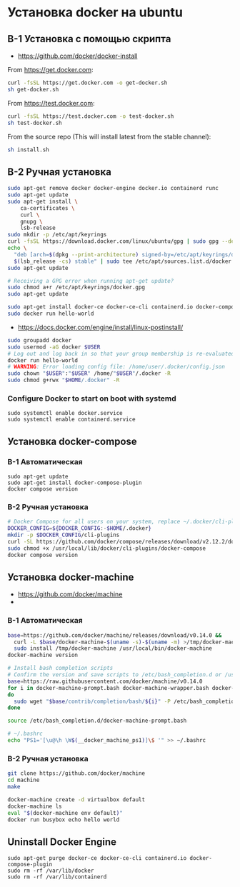 # Установка docker на ubuntu

## В-1 Установка с помощью скрипта

- https://github.com/docker/docker-install

From https://get.docker.com:

```bash
curl -fsSL https://get.docker.com -o get-docker.sh
sh get-docker.sh
```

From https://test.docker.com:

```bash
curl -fsSL https://test.docker.com -o test-docker.sh
sh test-docker.sh
```

From the source repo (This will install latest from the stable channel):

```bash
sh install.sh
```

## В-2 Ручная установка

```bash
sudo apt-get remove docker docker-engine docker.io containerd runc
sudo apt-get update
sudo apt-get install \
    ca-certificates \
    curl \
    gnupg \
    lsb-release
sudo mkdir -p /etc/apt/keyrings
curl -fsSL https://download.docker.com/linux/ubuntu/gpg | sudo gpg --dearmor -o /etc/apt/keyrings/docker.gpg
echo \
  "deb [arch=$(dpkg --print-architecture) signed-by=/etc/apt/keyrings/docker.gpg] https://download.docker.com/linux/ubuntu \
  $(lsb_release -cs) stable" | sudo tee /etc/apt/sources.list.d/docker.list > /dev/null
sudo apt-get update

# Receiving a GPG error when running apt-get update?
sudo chmod a+r /etc/apt/keyrings/docker.gpg
sudo apt-get update

sudo apt-get install docker-ce docker-ce-cli containerd.io docker-compose-plugin
sudo docker run hello-world

```

- https://docs.docker.com/engine/install/linux-postinstall/

```bash
sudo groupadd docker
sudo usermod -aG docker $USER
# Log out and log back in so that your group membership is re-evaluated
docker run hello-world
# WARNING: Error loading config file: /home/user/.docker/config.json
sudo chown "$USER":"$USER" /home/"$USER"/.docker -R
sudo chmod g+rwx "$HOME/.docker" -R
```

### Configure Docker to start on boot with systemd

```
sudo systemctl enable docker.service
sudo systemctl enable containerd.service
```

## Установка docker-compose

### В-1 Автоматическая

```
sudo apt-get update
sudo apt-get install docker-compose-plugin
docker compose version
```

### В-2 Ручная установка

```bash
# Docker Compose for all users on your system, replace ~/.docker/cli-plugins with /usr/local/lib/docker/cli-plugins
DOCKER_CONFIG=${DOCKER_CONFIG:-$HOME/.docker}
mkdir -p $DOCKER_CONFIG/cli-plugins
curl -SL https://github.com/docker/compose/releases/download/v2.12.2/docker-compose-linux-x86_64 -o $DOCKER_CONFIG/cli-plugins/docker-compose
sudo chmod +x /usr/local/lib/docker/cli-plugins/docker-compose
docker compose version
```

## Установка docker-machine

- https://github.com/docker/machine
- 
### В-1 Автоматическая

```bash
base=https://github.com/docker/machine/releases/download/v0.14.0 &&
  curl -L $base/docker-machine-$(uname -s)-$(uname -m) >/tmp/docker-machine &&
  sudo install /tmp/docker-machine /usr/local/bin/docker-machine
docker-machine version

# Install bash completion scripts
# Confirm the version and save scripts to /etc/bash_completion.d or /usr/local/etc/bash_completion.d
base=https://raw.githubusercontent.com/docker/machine/v0.14.0
for i in docker-machine-prompt.bash docker-machine-wrapper.bash docker-machine.bash
do
  sudo wget "$base/contrib/completion/bash/${i}" -P /etc/bash_completion.d
done

source /etc/bash_completion.d/docker-machine-prompt.bash

# ~/.bashrc
echo "PS1='[\u@\h \W$(__docker_machine_ps1)]\$ '" >> ~/.bashrc
```

### В-2 Ручная установка

```bash
git clone https://github.com/docker/machine
cd machine
make

docker-machine create -d virtualbox default
docker-machine ls
eval "$(docker-machine env default)"
docker run busybox echo hello world
```


## Uninstall Docker Engine

```
sudo apt-get purge docker-ce docker-ce-cli containerd.io docker-compose-plugin
sudo rm -rf /var/lib/docker
sudo rm -rf /var/lib/containerd
```